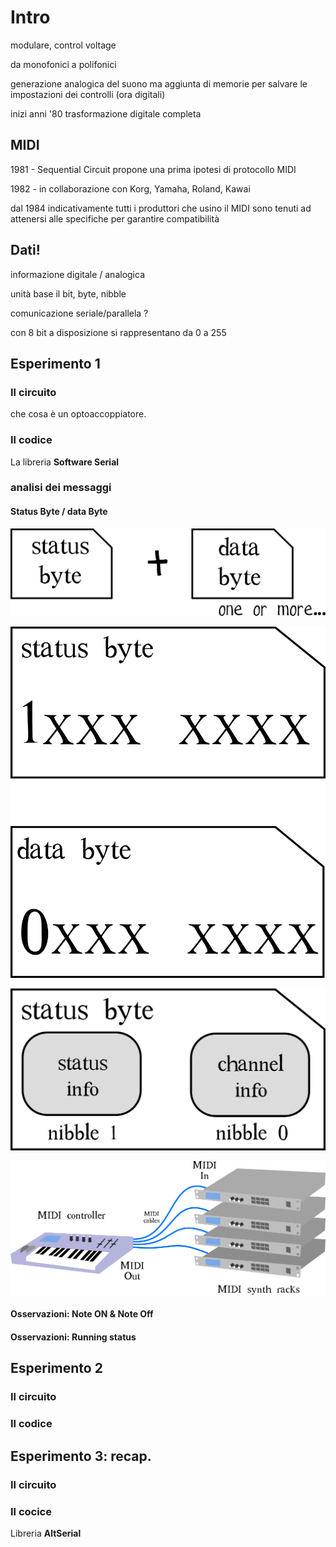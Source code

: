 # Intro


<!-- .slide: data-background-size="contain" data-background-color="#000" data-background-image="images/moog.jpg" -->
<!-- 1964 - moog -->


modulare, control voltage


da monofonici a polifonici


generazione analogica del suono ma aggiunta di memorie per salvare le impostazioni dei controlli (ora digitali)


inizi anni '80 trasformazione digitale completa



## MIDI


1981 - Sequential Circuit propone una prima ipotesi di protocollo MIDI


1982 - in collaborazione con Korg, Yamaha, Roland, Kawai


<!-- .slide: data-background-size="contain" data-background-color="#fff" data-background-image="images/general-midi-logo.png" -->


<!-- .slide: data-background-size="contain" data-background-color="#000" data-background-image="images/prophet_600.jpg" -->


dal 1984 indicativamente tutti i produttori che usino il MIDI sono tenuti ad attenersi alle specifiche per garantire compatibilità  



## Dati!


informazione digitale / analogica


unità base il bit, byte, nibble


comunicazione seriale/parallela ?


con 8 bit a disposizione si rappresentano da 0 a 255



## Esperimento 1


<!-- .slide: data-background-size="contain" data-background-color="#fff" data-background-image="images/MIDI-studio-in.png" -->


### Il circuito


<!-- .slide: data-background-size="contain" data-background-color="#fff" data-background-image="images/MIDI-IN_bb.png" -->


che cosa è un optoaccoppiatore.


### Il codice


La libreria **Software Serial**


### analisi dei messaggi


<!-- .slide: data-background-size="contain" data-background-color="#fff" data-background-image="images/serial-monitor-1.png" -->



#### Status Byte / data Byte


<!-- .slide: data-background-color="#fff" -->
![status and data](images/status-and-data.png)<!-- .element: style="width:90%;" -->


<!-- .slide: data-background-color="#fff" -->
![status and data bits](images/status-and-data-bits.png)<!-- .element: style="width:50%;" -->


<!-- .slide: data-background-color="#fff" -->
![status and data bits](images/nibbles.png)<!-- .element: style="width:50%;" -->


<!-- .slide: data-background-color="#fff" -->
![status and data bits](images/MIDI-channels.png)<!-- .element: style="width:90%;" -->


<!-- .slide: data-background-size="contain" data-background-color="#fff" data-background-image="images/note_numbers.png" -->


#### Osservazioni: Note ON & Note Off


#### Osservazioni: Running status



## Esperimento 2


<!-- .slide: data-background-size="contain" data-background-color="#fff" data-background-image="images/MIDI-studio-out.png" -->


### Il circuito


<!-- .slide: data-background-size="contain" data-background-color="#fff" data-background-image="images/MIDI-OUT_bb.png" -->


### Il codice



## Esperimento 3: recap.


<!-- .slide: data-background-size="contain" data-background-color="#fff" data-background-image="images/MIDI-studio-in-out.png" -->


### Il circuito


<!-- .slide: data-background-size="contain" data-background-color="#fff" data-background-image="images/MIDI-IN-OUT_bb.png" -->


### Il cocice


Libreria **AltSerial**
